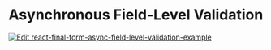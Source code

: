 # Asynchronous Field-Level Validation

[![Edit react-final-form-async-field-level-validation-example](https://codesandbox.io/static/img/play-codesandbox.svg)](https://codesandbox.io/s/9ywq085k9w)
